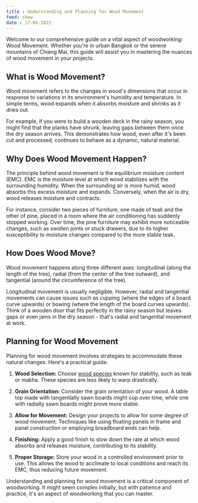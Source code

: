 ```yaml
---
title : Understanding and Planning for Wood Movement
feed: show
date : 17-06-2023
---
```


Welcome to our comprehensive guide on a vital aspect of woodworking: Wood Movement. Whether you're in urban Bangkok or the serene mountains of Chiang Mai, this guide will assist you in mastering the nuances of wood movement in your projects.

## What is Wood Movement?

Wood movement refers to the changes in wood's dimensions that occur in response to variations in its environment's humidity and temperature. In simple terms, wood expands when it absorbs moisture and shrinks as it dries out. 

For example, if you were to build a wooden deck in the rainy season, you might find that the planks have shrunk, leaving gaps between them once the dry season arrives. This demonstrates how wood, even after it's been cut and processed, continues to behave as a dynamic, natural material.

## Why Does Wood Movement Happen?

The principle behind wood movement is the equilibrium moisture content (EMC). EMC is the moisture level at which wood stabilizes with the surrounding humidity. When the surrounding air is more humid, wood absorbs this excess moisture and expands. Conversely, when the air is dry, wood releases moisture and contracts.

For instance, consider two pieces of furniture, one made of teak and the other of pine, placed in a room where the air conditioning has suddenly stopped working. Over time, the pine furniture may exhibit more noticeable changes, such as swollen joints or stuck drawers, due to its higher susceptibility to moisture changes compared to the more stable teak.

## How Does Wood Move?

Wood movement happens along three different axes: longitudinal (along the length of the tree), radial (from the center of the tree outward), and tangential (around the circumference of the tree). 

Longitudinal movement is usually negligible. However, radial and tangential movements can cause issues such as cupping (where the edges of a board curve upwards) or bowing (where the length of the board curves upwards). Think of a wooden door that fits perfectly in the rainy season but leaves gaps or even jams in the dry season - that's radial and tangential movement at work.

## Planning for Wood Movement

Planning for wood movement involves strategies to accommodate these natural changes. Here's a practical guide:

1. **Wood Selection:** Choose [wood species](Wood-Species) known for stability, such as teak or makha. These species are less likely to warp drastically.

2. **Grain Orientation:** Consider the grain orientation of your wood. A table top made with tangentially sawn boards might cup over time, while one with radially sawn boards might prove more stable.

3. **Allow for Movement:** Design your projects to allow for some degree of wood movement. Techniques like using floating panels in frame and panel construction or employing breadboard ends can help.

4. **Finishing:** Apply a good finish to slow down the rate at which wood absorbs and releases moisture, contributing to its stability.

5. **Proper Storage:** Store your wood in a controlled environment prior to use. This allows the wood to acclimate to local conditions and reach its EMC, thus reducing future movement.

Understanding and planning for wood movement is a critical component of woodworking. It might seem complex initially, but with patience and practice, it's an aspect of woodworking that you can master.